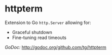 # httpterm

Extension to Go `http.Server` allowing for:

- Graceful shutdown
- Fine-tuning read timeouts

*GoDoc:* http://godoc.org/github.com/tg/httpterm
